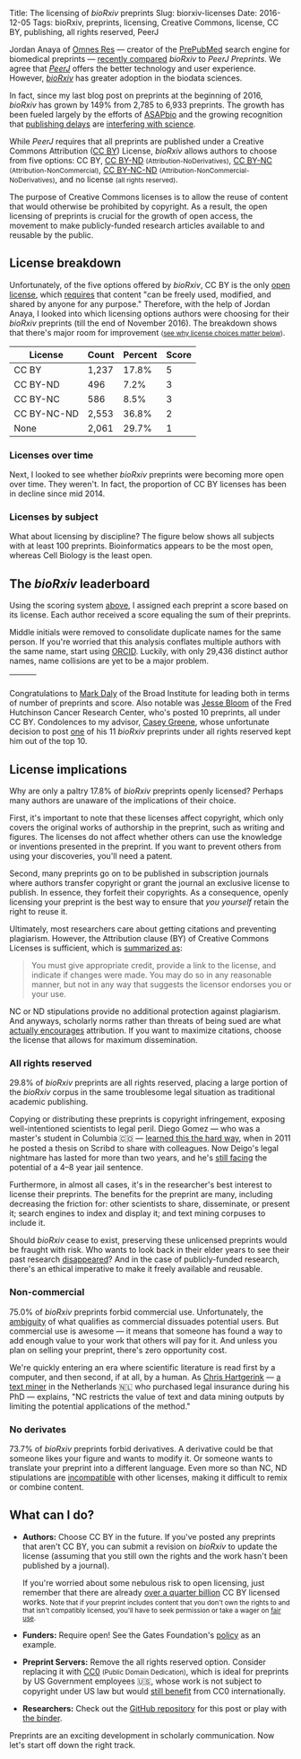 Title: The licensing of <i>bioRxiv</i> preprints
Slug: biorxiv-licenses
Date: 2016-12-05
Tags: bioRxiv, preprints, licensing, Creative Commons, license, CC BY, publishing, all rights reserved, PeerJ

Jordan Anaya of [Omnes Res](http://www.omnesres.com/ "Jordan Anaya is OmniRes") — creator of the [PrePubMed](http://www.prepubmed.org/ "PrePubMed indexes preprints from arXiv q-bio, PeerJ Preprints, Figshare, bioRxiv, F1000Research, preprints.org, and The Winnower") search engine for biomedical preprints — [recently compared](https://medium.com/@OmnesRes/biorxiv-vs-peerj-preprints-f7589141c532 "bioRxiv vs. PeerJ Preprints") _bioRxiv_ to _PeerJ Preprints_. We agree that [_PeerJ_](https://peerj.com/preprints/ "PeerJ Preprints") offers the better technology and user experience. However, [_bioRxiv_](http://biorxiv.org/ "The Preprint Server for Biology") has greater adoption in the biodata sciences.

In fact, since my last blog post on preprints at the beginning of 2016, _bioRxiv_ has grown by 149% from 2,785 to 6,933 preprints. The growth has been fueled largely by the efforts of [ASAPbio](http://asapbio.org/ "A scientist-driven initiative to promote the productive use of preprints in the life sciences") and the growing recognition that [publishing delays](http://blog.dhimmel.com/history-of-delays/ "The history of publishing delays") are [interfering with science](https://doi.org/10.1038/530148a "Does it take too long to publish research?").

While _PeerJ_ requires that all preprints are published under a Creative Commons Attribution ([CC BY](https://creativecommons.org/licenses/by/4.0/)) License, _bioRxiv_ allows authors to choose from five options: CC BY, [CC BY-ND](https://creativecommons.org/licenses/by-nd/4.0/) <small>(Attribution-NoDerivatives)</small>, [CC BY-NC](https://creativecommons.org/licenses/by-nc/4.0/) <small>(Attribution-NonCommercial)</small>, [CC BY-NC-ND](https://creativecommons.org/licenses/by-nc-nd/4.0/) <small>(Attribution-NonCommercial-NoDerivatives)</small>, and no license <small>(all rights reserved)</small>.

The purpose of Creative Commons licenses is to allow the reuse of content that would otherwise be prohibited by copyright. As a result, the open licensing of preprints is crucial for the growth of open access, the movement to make publicly-funded research articles available to and reusable by the public.

## License breakdown

Unfortunately, of the five options offered by _bioRxiv_, CC BY is the only [open license](http://opendefinition.org/licenses/ "Open Definition Conformant Licenses"), which [requires](http://opendefinition.org/ "The Open Definition sets out principles that define “openness” in relation to data and content") that content "can be freely used, modified, and shared by anyone for any purpose." Therefore, with the help of Jordan Anaya, I looked into which licensing options authors were choosing for their _bioRxiv_ preprints (till the end of November 2016). The breakdown shows that there's major room for improvement <small>([see why license choices matter below](#license-implications))</small>.

<a id="license-table"></a>

| License     | Count  | Percent | Score |
|-------------|--------|---------|-------|
| CC BY       | 1,237  | 17.8%   | 5     |
| CC BY-ND    | 496    | 7.2%    | 3     |
| CC BY-NC    | 586    | 8.5%    | 3     |
| CC BY-NC-ND | 2,553  | 36.8%   | 2     |
| None        | 2,061  | 29.7%   | 1     |

### Licenses over time

Next, I looked to see whether _bioRxiv_ preprints were becoming more open over time. They weren't. In fact, the proportion of CC BY licenses has been in decline since mid 2014.

<div id="date-figure"></div>

### Licenses by subject

What about licensing by discipline? The figure below shows all subjects with at least 100 preprints. Bioinformatics appears to be the most open, whereas Cell Biology is the least open.

<div id="subject-figure"></div>

## The _bioRxiv_ leaderboard

Using the scoring system [above](#license-table), I assigned each preprint a score based on its license. Each author received a score equaling the sum of their preprints.

Middle initials were removed to consolidate duplicate names for the same person. If you're worried that this analysis conflates multiple authors with the same name, start using [ORCID](http://orcid.org/ "Persistent digital identifiers for every researcher"). Luckily, with only 29,436 distinct author names, name collisions are yet to be a major problem.

<table id="author-table" class="display" cellspacing="0" width="100%">
  <thead>
    <tr>
      <th></th>
      <th></th>
      <th></th>
    </tr>
  </thead>
  <tbody></tbody>
</table>

Congratulations to [Mark Daly](https://www.broadinstitute.org/bios/mark-daly "Mark Daly at the Broad Institute") of the Broad Institute for leading both in terms of number of preprints and score. Also notable was [Jesse Bloom](http://research.fhcrc.org/bloom/en.html "Bloom Lab at Fred Hutch") of the Fred Hutchinson Cancer Research Center, who's posted 10 preprints, all under CC BY. Condolences to my advisor, [Casey Greene](http://www.greenelab.com/casey "Casey Greene · Greene Lab at the University of Pennsylvania"), whose unfortunate decision to post [one](https://doi.org/10.1101/051524 "Pathway and network-based strategies to translate genetic discoveries into effective therapies") of his 11 _bioRxiv_ preprints under all rights reserved kept him out of the top 10.

## License implications

Why are only a paltry 17.8% of _bioRxiv_ preprints openly licensed? Perhaps many authors are unaware of the implications of their choice.

First, it's important to note that these licenses affect copyright, which only covers the original works of authorship in the preprint, such as writing and figures. The licenses do not affect whether others can use the knowledge or inventions presented in the preprint. If you want to prevent others from using your discoveries, you'll need a patent.

Second, many preprints go on to be published in subscription journals where authors transfer copyright or grant the journal an exclusive license to publish. In essence, they forfeit their copyrights. As a consequence, openly licensing your preprint is the best way to ensure that _you yourself_ retain the right to reuse it.

Ultimately, most researchers care about getting citations and preventing plagiarism. However, the Attribution clause (BY) of Creative Commons Licenses is sufficient, which is [summarized as](https://creativecommons.org/licenses/by/4.0/ "Human-readable summary of Creative Commons Attribution 4.0 International"):

> You must give appropriate credit, provide a link to the license, and indicate if changes were made. You may do so in any reasonable manner, but not in any way that suggests the licensor endorses you or your use.

NC or ND stipulations provide no additional protection against plagiarism. And anyways, scholarly norms rather than threats of being sued are what [actually encourages](http://www.dancohen.org/2013/11/26/cc0-by/ "Dan Cohen Blog · CC0 (+BY)") attribution. If you want to maximize citations, choose the license that allows for maximum dissemination.

### All rights reserved

29.8% of _bioRxiv_ preprints are all rights reserved, placing a large portion of the _bioRxiv_ corpus in the same troublesome legal situation as traditional academic publishing.

Copying or distributing these preprints is copyright infringement, exposing well-intentioned scientists to legal peril. Diego Gomez —  who was a master's student in Columbia 🇨🇴 — [learned this the hard way](http://www.sciencemag.org/news/2014/07/colombian-grad-student-faces-jail-sharing-thesis-online "Colombian grad student faces jail for sharing a thesis online"), when in 2011 he posted a thesis on Scribd to share with colleagues. Now Deigo's legal nightmare has lasted for more than two years, and he's [still facing](https://www.eff.org/deeplinks/2016/10/over-two-years-later-diego-gomezs-ongoing-case-shows-need-global-reforms "Over Two Years Later, Diego Gomez’s Ongoing Case Shows the Need for Global Reforms") the potential of a 4–8 year jail sentence.

Furthermore, in almost all cases, it's in the researcher's best interest to license their preprints. The benefits for the preprint are many, including decreasing the friction for: other scientists to share, disseminate, or present it; search engines to index and display it; and text mining corpuses to include it.

Should _bioRxiv_ cease to exist, preserving these unlicensed preprints would be fraught with risk. Who wants to look back in their elder years to see their past research [disappeared](https://oadoi.org/10.1111/jels.12057 "How Copyright Keeps Works Disappeared")? And in the case of publicly-funded research, there's an ethical imperative to make it freely available and reusable.

### Non-commercial

75.0% of _bioRxiv_ preprints forbid commercial use. Unfortunately, the [ambiguity](https://doi.org/10.3897/zookeys.150.2189 "Creative Commons licenses and the non-commercial condition: Implications for the re-use of biodiversity information") of what qualifies as commercial dissuades potential users. But commercial use is awesome — it means that someone has found a way to add enough value to your work that others will pay for it. And unless you plan on selling your preprint, there's zero opportunity cost.

We're quickly entering an era where scientific literature is read first by a computer, and then second, if at all, by a human. As [Chris Hartgerink](http://chjh.nl/ "Chris Hartgerink's Homepage") — [a text miner](https://doi.org/10.1038/527413f "Text-mining block prompts online response") in the Netherlands 🇳🇱 who purchased legal insurance during his PhD — explains, "NC restricts the value of text and data mining outputs by limiting the potential applications of the method."

### No derivates

73.7% of _bioRxiv_ preprints forbid derivatives. A derivative could be that someone likes your figure and wants to modify it. Or someone wants to translate your preprint into a different language. Even more so than NC, ND stipulations are [incompatible](https://wiki.creativecommons.org/wiki/Wiki/cc_license_compatibility "Creative Commons License Compatibility") with other licenses, making it difficult to remix or combine content.

## What can I do?

+ **Authors:** Choose CC BY in the future. If you've posted any preprints that aren't CC BY, you can submit a revision on _bioRxiv_ to update the license (assuming that you still own the rights and the work hasn't been published by a journal). 
  
    If you're worried about some nebulous risk to open licensing, just remember that there are already [over a quarter billion](https://stateof.creativecommons.org/2015/ "State of the Commons 2015") CC BY licensed works. <small>Note that if your preprint includes content that you don't own the rights to and that isn't compatibly licensed, you'll have to seek permission or take a wager on [fair use](https://en.wikipedia.org/wiki/Fair_use "Wikipedia · Fair use").</small>

+ **Funders:** Require open! See the Gates Foundation's [policy](http://www.gatesfoundation.org/How-We-Work/General-Information/Open-Access-Policy "Bill & Melinda Gates Foundation Open Access Policy") as an example.

+ **Preprint Servers:** Remove the all rights reserved option. Consider replacing it with [CC0](https://creativecommons.org/publicdomain/zero/1.0/) <small>(Public Domain Dedication)</small>, which is ideal for preprints by US Government employees 🇺🇸, whose work is not subject to copyright under US law but would [still benefit](https://creativecommons.org/2014/05/09/white-house-supports-cc0-for-federal-government-datasets/ "White House supports CC0 for federal government datasets") from CC0 internationally.

+ **Researchers:** Check out the [GitHub repository](https://github.com/dhimmel/biorxiv-licenses "dhimmel/biorxiv-licenses · GitHub") for this post or play with [the binder](http://mybinder.org/repo/dhimmel/biorxiv-licenses "mybinder.org · Launch dhimmel/biorxiv-licenses in your browser using Jupyter").

Preprints are an exciting development in scholarly communication. Now let's start off down the right track.


<link rel="stylesheet" type="text/css" href="https://cdn.datatables.net/1.10.12/css/jquery.dataTables.css">
<script src="https://code.jquery.com/jquery-3.1.1.min.js" integrity="sha256-hVVnYaiADRTO2PzUGmuLJr8BLUSjGIZsDYGmIJLv2b8=" crossorigin="anonymous"></script>
<script type="text/javascript" charset="utf8" src="https://cdn.datatables.net/1.10.12/js/jquery.dataTables.js"></script>

<script src="//d3js.org/d3.v3.min.js"></script>
<script src="//vega.github.io/vega/vega.js"></script>
<script src="//vega.github.io/vega-lite/vega-lite.js"></script>
<script src="//vega.github.io/vega-editor/vendor/vega-embed.js" charset="utf-8"></script>

<style media="screen">
  .vega-actions a {
    margin-right: 5px;
  }
  
  .vega-embed .vega-actions a:after {
      content: ' · ';
  }
  .vega-embed .vega-actions a:last-child:after {
      content: '';
  }
</style>

<script>
var base_url = 'https://raw.githubusercontent.com/dhimmel/biorxiv-licenses';
var commit = '26c3cc33ad57a3cf2e7dee3491fcf90859518000';

$(document).ready(function () {
    $('#author-table').dataTable({
        ajax: `${base_url}/${commit}/data/author-scores.json`,
        aoColumns: [
            {sWidth: '50%', sTitle: 'Author'},
            {sTitle: 'Preprints'},
            {sTitle: 'Score'}
        ],
        order: [[2, "desc"]],
        search: {regex: true}
    });
});

var actions = {export: true, source: false, editor: true};

function zoom(error, result) {
  // See https://git.io/v1l4H
  data_url = result['spec']['data'][0]['url'];
  if (data_url.includes('license-vs-time')) {
    var figure_id = 'date-figure'
  }
  if (data_url.includes('license-vs-subject')) {
    var figure_id = 'subject-figure'
  }
  var svg = d3.select(`#${figure_id} svg`);
  var w = svg.attr("width");
  var h = svg.attr("height");
  svg.attr("viewBox", `0 0 ${w} ${h}`);
  svg.attr("width", '100%');
  svg.attr("height", '100%');
}

var json_url = `${base_url}/${commit}/figure/license-vs-time/vega-lite-spec.json`;
var embedSpec = {mode: "vega-lite", url: json_url, renderer: 'svg', actions: actions};
vg.embed("#date-figure", embedSpec, zoom);

var json_url = `${base_url}/${commit}/figure/license-vs-subject/vega-lite-spec.json`;
var embedSpec = {mode: "vega-lite", url: json_url, renderer: 'svg', actions: actions};
vg.embed("#subject-figure", embedSpec, zoom);
</script>
